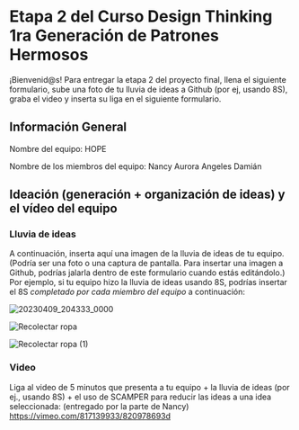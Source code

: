 # Etapa 2 del Curso Design Thinking 1ra Generación de Patrones Hermosos

¡Bienvenid@s!
Para entregar la etapa 2 del proyecto final, llena el siguiente formulario, sube una foto de tu lluvia de ideas a Github (por ej, usando 8S), graba el video y inserta su liga en el siguiente formulario.

## Información General

Nombre del equipo: HOPE

Nombre de los miembros del equipo: Nancy Aurora Angeles Damián

## Ideación (generación + organización de ideas) y el vídeo del equipo

### Lluvia de ideas

A continuación, inserta aquí una imagen de la lluvia de ideas de tu equipo.
(Podría ser una foto o una captura de pantalla. Para insertar una imagen a Github, podrías jalarla dentro de este formulario cuando estás editándolo.)
Por ejemplo, si tu equipo hizo la lluvia de ideas usando 8S, podrías insertar el 8S _completado por cada miembro del equipo_ a continuación:

![20230409_204333_0000](https://user-images.githubusercontent.com/126962371/230809116-0f05fe41-1b44-4957-aa93-f44c61ec4847.png)

![Recolectar ropa](https://user-images.githubusercontent.com/126962371/231628258-89a5e056-b4dc-427e-b323-da80b53b6fbb.png)

![Recolectar ropa (1)](https://user-images.githubusercontent.com/126962371/231628341-30696408-ca7e-4d58-9eb2-e0c9f92b9e31.png)



### Video

Liga al video de 5 minutos que presenta a tu equipo + la lluvia de ideas (por ej., usando 8S) + el uso de SCAMPER para reducir las ideas a una idea seleccionada: (entregado por la parte de Nancy) https://vimeo.com/817139933/820978693d
